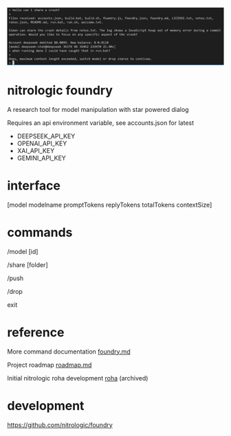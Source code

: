 ![foundry-rc2](media/foundry1.png)

# nitrologic foundry

A research tool for model manipulation with star powered dialog

Requires an api environment variable, see accounts.json for latest

* DEEPSEEK_API_KEY
* OPENAI_API_KEY 
* XAI_API_KEY 
* GEMINI_API_KEY

# interface

[model modelname promptTokens replyTokens totalTokens contextSize]

# commands

/model [id]

/share [folder]

/push

/drop

exit

# reference

More command documentation [foundry.md](foundry.md)

Project roadmap [roadmap.md](roadmap.md)

Initial nitrologic roha development [roha](https://github.com/nitrologic/roha) (archived)

# development

https://github.com/nitrologic/foundry


